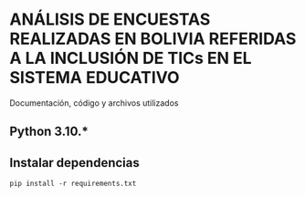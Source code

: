 # ANÁLISIS DE ENCUESTAS REALIZADAS EN BOLIVIA REFERIDAS A LA INCLUSIÓN DE TICs EN EL SISTEMA EDUCATIVO

Documentación, código y archivos utilizados

## Python 3.10.*  

## Instalar dependencias  
`pip install -r requirements.txt`  